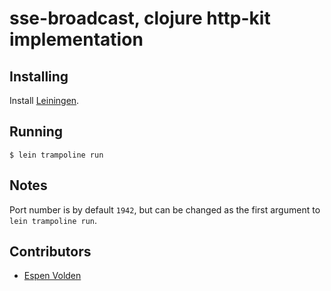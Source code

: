 # sse-broadcast, clojure http-kit implementation

## Installing

Install [Leiningen](http://leiningen.org/).

## Running

```
$ lein trampoline run
```

## Notes

Port number is by default `1942`, but can be changed as the first argument to ```lein trampoline run```.

## Contributors

- [Espen Volden](https://github.com/voldern)
